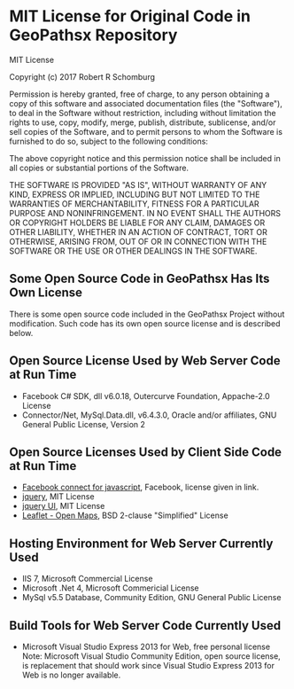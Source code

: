 

# MIT License for Original Code in GeoPathsx Repository 
MIT License

Copyright (c) 2017 Robert R Schomburg

Permission is hereby granted, free of charge, to any person obtaining a copy
of this software and associated documentation files (the "Software"), to deal
in the Software without restriction, including without limitation the rights
to use, copy, modify, merge, publish, distribute, sublicense, and/or sell
copies of the Software, and to permit persons to whom the Software is
furnished to do so, subject to the following conditions:

The above copyright notice and this permission notice shall be included in all
copies or substantial portions of the Software.

THE SOFTWARE IS PROVIDED "AS IS", WITHOUT WARRANTY OF ANY KIND, EXPRESS OR
IMPLIED, INCLUDING BUT NOT LIMITED TO THE WARRANTIES OF MERCHANTABILITY,
FITNESS FOR A PARTICULAR PURPOSE AND NONINFRINGEMENT. IN NO EVENT SHALL THE
AUTHORS OR COPYRIGHT HOLDERS BE LIABLE FOR ANY CLAIM, DAMAGES OR OTHER
LIABILITY, WHETHER IN AN ACTION OF CONTRACT, TORT OR OTHERWISE, ARISING FROM,
OUT OF OR IN CONNECTION WITH THE SOFTWARE OR THE USE OR OTHER DEALINGS IN THE
SOFTWARE.
## Some Open Source Code in GeoPathsx Has Its Own License
There is some open source code included in the GeoPathsx Project without modification.
Such code has its own open source license and is described below.
## Open Source License Used by Web Server Code at Run Time
* Facebook C# SDK, dll v6.0.18, Outercurve Foundation, Appache-2.0 License
* Connector/Net, MySql.Data.dll, v6.4.3.0, Oracle and/or affiliates, GNU General Public License, Version 2 
## Open Source Licenses Used by Client Side Code at Run Time
* [Facebook connect for javascript](https://connect.facebook.net/en_US/sdk.js), Facebook, license given in link.
* [jquery](http://code.jquery.com/jquery-1.10.2.js), MIT License
* [jquery UI](http://code.jquery.com/ui/1.11.4/jquery-ui.js), MIT License
* [Leaflet - Open Maps](https://github.com/Leaflet/Leaflet/blob/master/LICENSE), BSD 2-clause "Simplified" License
## Hosting Environment for Web Server Currently Used
* IIS 7, Microsoft Commercial License
* Microsoft .Net 4, Microsoft Commericial License
* MySql v5.5 Database, Community Edition, GNU General Public License 
## Build Tools for Web Server Code Currently Used
* Microsoft Visual Studio Express 2013 for Web, free personal license  
Note: Microsoft Visual Studio Community Edition, open source license, is replacement that should work since Visual Studio Express 2013 for Web is no longer available.
